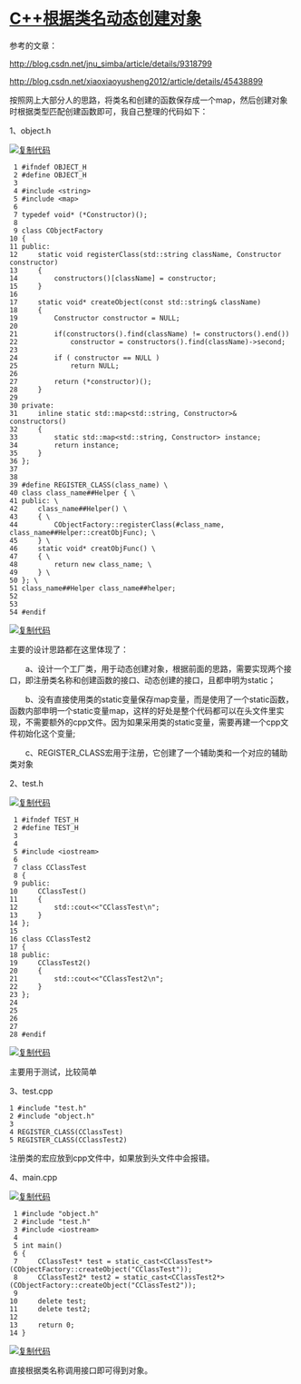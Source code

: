  

# [C++根据类名动态创建对象](https://www.cnblogs.com/onStateChange/p/6590543.html)

参考的文章：

http://blog.csdn.net/jnu_simba/article/details/9318799

http://blog.csdn.net/xiaoxiaoyusheng2012/article/details/45438899

 

按照网上大部分人的思路，将类名和创建的函数保存成一个map，然后创建对象时根据类型匹配创建函数即可，我自己整理的代码如下：

1、object.h

[![复制代码](https://common.cnblogs.com/images/copycode.gif)](javascript:void(0);)

```
 1 #ifndef OBJECT_H
 2 #define OBJECT_H
 3 
 4 #include <string>
 5 #include <map>
 6 
 7 typedef void* (*Constructor)();
 8 
 9 class CObjectFactory
10 {
11 public:
12     static void registerClass(std::string className, Constructor constructor)
13     {
14         constructors()[className] = constructor;
15     }
16 
17     static void* createObject(const std::string& className)
18     {
19         Constructor constructor = NULL;
20 
21         if(constructors().find(className) != constructors().end())
22             constructor = constructors().find(className)->second;
23 
24         if ( constructor == NULL )
25             return NULL;
26 
27         return (*constructor)();
28     }
29 
30 private:
31     inline static std::map<std::string, Constructor>& constructors()
32     {
33         static std::map<std::string, Constructor> instance;
34         return instance;
35     }
36 };
37 
38 
39 #define REGISTER_CLASS(class_name) \
40 class class_name##Helper { \
41 public: \
42     class_name##Helper() \
43     { \
44         CObjectFactory::registerClass(#class_name, class_name##Helper::creatObjFunc); \
45     } \
46     static void* creatObjFunc() \
47     { \
48         return new class_name; \
49     } \
50 }; \
51 class_name##Helper class_name##helper;
52 
53 
54 #endif
```

[![复制代码](https://common.cnblogs.com/images/copycode.gif)](javascript:void(0);)

主要的设计思路都在这里体现了：

　　a、设计一个工厂类，用于动态创建对象，根据前面的思路，需要实现两个接口，即注册类名称和创建函数的接口、动态创建的接口，且都申明为static；

　　b、没有直接使用类的static变量保存map变量，而是使用了一个static函数，函数内部申明一个static变量map，这样的好处是整个代码都可以在头文件里实现，不需要额外的cpp文件。因为如果采用类的static变量，需要再建一个cpp文件初始化这个变量;

　　c、REGISTER_CLASS宏用于注册，它创建了一个辅助类和一个对应的辅助类对象

2、test.h

[![复制代码](https://common.cnblogs.com/images/copycode.gif)](javascript:void(0);)

```
 1 #ifndef TEST_H
 2 #define TEST_H
 3 
 4 
 5 #include <iostream>
 6 
 7 class CClassTest
 8 {
 9 public:
10     CClassTest()
11     {
12         std::cout<<"CClassTest\n";
13     }
14 };
15 
16 class CClassTest2
17 {
18 public:
19     CClassTest2()
20     {
21         std::cout<<"CClassTest2\n";
22     }
23 };
24 
25 
26 
27 
28 #endif
```

[![复制代码](https://common.cnblogs.com/images/copycode.gif)](javascript:void(0);)

主要用于测试，比较简单

3、test.cpp

```
1 #include "test.h"
2 #include "object.h"
3 
4 REGISTER_CLASS(CClassTest)
5 REGISTER_CLASS(CClassTest2)
```

注册类的宏应放到cpp文件中，如果放到头文件中会报错。

4、main.cpp

[![复制代码](https://common.cnblogs.com/images/copycode.gif)](javascript:void(0);)

```
 1 #include "object.h"
 2 #include "test.h"
 3 #include <iostream>
 4 
 5 int main()
 6 {
 7     CClassTest* test = static_cast<CClassTest*>(CObjectFactory::createObject("CClassTest"));
 8     CClassTest2* test2 = static_cast<CClassTest2*>(CObjectFactory::createObject("CClassTest2"));
 9 
10     delete test;
11     delete test2;
12 
13     return 0;
14 }
```

[![复制代码](https://common.cnblogs.com/images/copycode.gif)](javascript:void(0);)

直接根据类名称调用接口即可得到对象。
